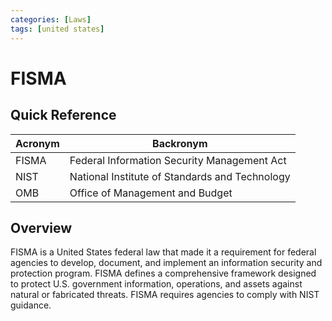 ```yaml
---
categories: [Laws]
tags: [united states]
---
```


# FISMA

## Quick Reference

| Acronym | Backronym |
| - | - |
| FISMA | Federal Information Security Management Act |
| NIST | National Institute of Standards and Technology |
| OMB | Office of Management and Budget |

## Overview

FISMA is a United States federal law that made it a requirement for federal agencies to develop, document, and implement an information security and protection program. FISMA defines a comprehensive framework designed to protect U.S. government information, operations, and assets against natural or fabricated threats. FISMA requires agencies to comply with NIST guidance.
